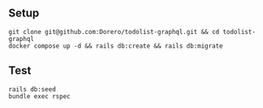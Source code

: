 ## Setup
```
git clone git@github.com:Dorero/todolist-graphql.git && cd todolist-graphql
docker compose up -d && rails db:create && rails db:migrate 
```
## Test
```
rails db:seed
bundle exec rspec
```
